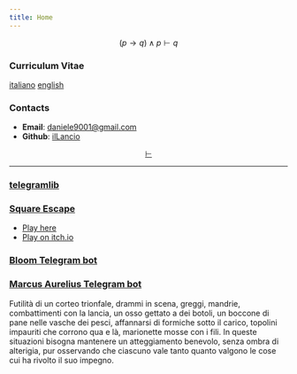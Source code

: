 ```yaml
---
title: Home
---
```

$$
(p \rightarrow q) \land p \vdash q
$$

### Curriculum Vitae

[italiano](cv_ita.pdf) [english](cv_eng.pdf)

### Contacts

- **Email**: <daniele9001@gmail.com>
- **Github**: [ilLancio](https://github.com/ilLancio)

<div align="center">

[$\vdash$](Logica-Matematica.pdf)

</div>

---

### [telegramlib](https://pypi.org/project/telegramlib/)

### [Square Escape](https://logos-psychagogia.itch.io/square-escape)

- <a href="square-escape" target="_blank">Play here</a>
- [Play on itch.io](https://logos-psychagogia.itch.io/square-escape)

### [Bloom Telegram bot](https://t.me/BLOOM_chatbot)

### [Marcus Aurelius Telegram bot](https://t.me/M_Aurelius_bot)

Futilità di un corteo trionfale, drammi in scena, greggi, mandrie, combattimenti con la lancia, un osso gettato a dei botoli, un boccone di pane nelle vasche dei pesci, affannarsi di formiche sotto il carico, topolini impauriti che corrono qua e là, marionette mosse con i fili. In queste situazioni bisogna mantenere un atteggiamento benevolo, senza ombra di alterigia, pur osservando che ciascuno vale tanto quanto valgono le cose cui ha rivolto il suo impegno.


